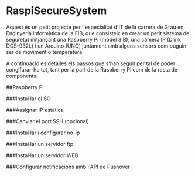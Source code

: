 # RaspiSecureSystem
Aquest és un petit projecte per l'especialitat d'IT de la carrera de Grau en Enginyeria Informàtica de la FIB, que consisteix en crear un petit sistema de seguretat mitjançant una Raspberry Pi (model 3 B), una càmera IP (Dlink DCS-932L) i un Arduino (UNO) juntament amb alguns sensors com puguin ser de moviment o temperatura.

A continuació es detalles els passos que s'han seguit per tal de poder congifurar-ho tot, tant per la part de la Raspberry Pi com de la resta de components.

##Raspberry Pi

###Instal·lar el SO

###Assignar IP estàtica

###Canviar el port SSH (opcional)

###Instal·lar i configurar no-ip

###Instal·lar un servidor ftp

###Instal·lar un servidor WEB

###Configurar notificacions amb l'API de Pushover

##
